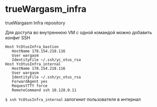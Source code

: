 # trueWargasm_infra
trueWargasm Infra repository

Для доступа во внутреннюю VM с одной командой можно добавить конфиг SSH

```
Host YcOtusInfra_bastion
   HostName 178.154.218.116
   User wargasm
   IdentityFile ~/.ssh/yc_otus_rsa
Host YcOtusInfra_internal
   HostName 178.154.218.116
   User wargasm
   IdentityFile ~/.ssh/yc_otus_rsa
   ForwardAgent yes
   RequestTTY force
   RemoteCommand ssh 10.128.0.11
```

``` $ ssh YcOtusInfra_internal ``` залогинит пользователя в интернал